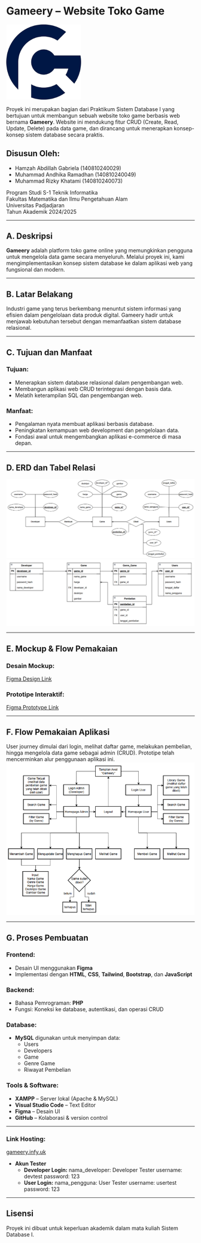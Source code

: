 # Gameery – Website Toko Game

<img src="assets/icons/logo2.png" alt="Logo Gameery" width="200"/>

Proyek ini merupakan bagian dari Praktikum Sistem Database I yang bertujuan untuk membangun sebuah website toko game berbasis web bernama **Gameery**. Website ini mendukung fitur CRUD (Create, Read, Update, Delete) pada data game, dan dirancang untuk menerapkan konsep-konsep sistem database secara praktis.

## Disusun Oleh:
- Hamzah Abdillah Gabriela (140810240029)  
- Muhammad Andhika Ramadhan (140810240049)  
- Muhammad Rizky Khatami (140810240073)  

Program Studi S-1 Teknik Informatika  
Fakultas Matematika dan Ilmu Pengetahuan Alam  
Universitas Padjadjaran  
Tahun Akademik 2024/2025  

---

## A. Deskripsi
**Gameery** adalah platform toko game online yang memungkinkan pengguna untuk mengelola data game secara menyeluruh. Melalui proyek ini, kami mengimplementasikan konsep sistem database ke dalam aplikasi web yang fungsional dan modern.

---

## B. Latar Belakang
Industri game yang terus berkembang menuntut sistem informasi yang efisien dalam pengelolaan data produk digital. Gameery hadir untuk menjawab kebutuhan tersebut dengan memanfaatkan sistem database relasional.

---

## C. Tujuan dan Manfaat

### Tujuan:
- Menerapkan sistem database relasional dalam pengembangan web.
- Membangun aplikasi web CRUD terintegrasi dengan basis data.
- Melatih keterampilan SQL dan pengembangan web.

### Manfaat:
- Pengalaman nyata membuat aplikasi berbasis database.
- Peningkatan kemampuan web development dan pengelolaan data.
- Fondasi awal untuk mengembangkan aplikasi e-commerce di masa depan.

---

## D. ERD dan Tabel Relasi
<img src="assets/image/erd.png" alt="ERD"/>
<img src="assets/image/tabel.png" alt="Tabel"/>

---

## E. Mockup & Flow Pemakaian

### Desain Mockup:
[Figma Design Link](https://www.figma.com/design/QU0YTQxLlpdNQTnxB1gdyu/Project-Sisdat?node-id=0-1&t=aSWEfX7MglP9LI0E-1)

### Prototipe Interaktif:
[Figma Prototype Link](https://www.figma.com/proto/QU0YTQxLlpdNQTnxB1gdyu/Project-Sisdat?page-id=0%3A1&node-id=45-49)

---

## F. Flow Pemakaian Aplikasi
User journey dimulai dari login, melihat daftar game, melakukan pembelian, hingga mengelola data game sebagai admin (CRUD). Prototipe telah mencerminkan alur penggunaan aplikasi ini.
<img src="assets/image/flow.png" alt="Flow"/>

---

## G. Proses Pembuatan

### Frontend:
- Desain UI menggunakan **Figma**
- Implementasi dengan **HTML**, **CSS**, **Tailwind**, **Bootstrap**, dan **JavaScript**

### Backend:
- Bahasa Pemrograman: **PHP**
- Fungsi: Koneksi ke database, autentikasi, dan operasi CRUD

### Database:
- **MySQL** digunakan untuk menyimpan data:
  - Users
  - Developers
  - Game
  - Genre Game
  - Riwayat Pembelian

### Tools & Software:
- **XAMPP** – Server lokal (Apache & MySQL)
- **Visual Studio Code** – Text Editor
- **Figma** – Desain UI
- **GitHub** – Kolaborasi & version control

---

### Link Hosting:
[gameery.infy.uk](https://gameery.infy.uk/)
- **Akun Tester**
  - **Developer Login:**
    nama_developer: Developer Tester
    username: devtest
    password: 123
  - **User Login:**
    nama_pengguna: User Tester
    username: usertest
    password: 123

---

## Lisensi
Proyek ini dibuat untuk keperluan akademik dalam mata kuliah Sistem Database I.

